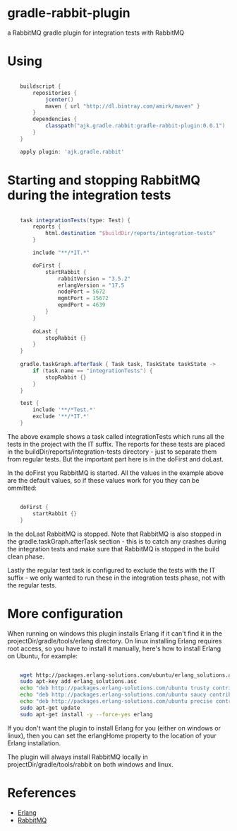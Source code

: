 # gradle-rabbit-plugin
a RabbitMQ gradle plugin for integration tests with RabbitMQ

# Using

```gradle

    buildscript {
        repositories {
            jcenter()
            maven { url "http://dl.bintray.com/amirk/maven" }
        }
        dependencies {
            classpath("ajk.gradle.rabbit:gradle-rabbit-plugin:0.0.1")
        }
    }

    apply plugin: 'ajk.gradle.rabbit'
```

# Starting and stopping RabbitMQ during the integration tests

```gradle

    task integrationTests(type: Test) {
        reports {
            html.destination "$buildDir/reports/integration-tests"
        }

        include "**/*IT.*"

        doFirst {
            startRabbit {
                rabbitVersion = "3.5.2"
                erlangVersion = "17.5
                nodePort = 5672
                mgmtPort = 15672
                epmdPort = 4639
            }
        }
    
        doLast {
            stopRabbit {}
        }
    }
    
    gradle.taskGraph.afterTask { Task task, TaskState taskState ->
        if (task.name == "integrationTests") {
            stopRabbit {}
        }
    }

    test {
        include '**/*Test.*'
        exclude '**/*IT.*'
    }
```

The above example shows a task called integrationTests which runs all the tests in the project with the IT suffix. The
reports for these tests are placed in the buildDir/reports/integration-tests directory - just to separate them from
regular tests. But the important part here is in the doFirst and doLast. 

In the doFirst you RabbitMQ is started. All the values in the example above are the default values, so if these values
work for you they can be ommitted:

```gradle

    doFirst {
        startRabbit {}
    }
```

In the doLast RabbitMQ is stopped. Note that RabbitMQ is also stopped in the gradle.taskGraph.afterTask section - this
is to catch any crashes during the integration tests and make sure that RabbitMQ is stopped in the build clean phase.

Lastly the regular test task is configured to exclude the tests with the IT suffix - we only wanted to run these in the
integration tests phase, not with the regular tests.

# More configuration

When running on windows this plugin installs Erlang if it can't find it in the projectDir/gradle/tools/erlang directory.
On linux installing Erlang requires root access, so you have to install it manually, here's how to install Erlang on
Ubuntu, for example:

```bash

    wget http://packages.erlang-solutions.com/ubuntu/erlang_solutions.asc
    sudo apt-key add erlang_solutions.asc
    echo "deb http://packages.erlang-solutions.com/ubuntu trusty contrib" sudo tee /etc/apt/sources.list.d/erlang.list
    echo "deb http://packages.erlang-solutions.com/ubuntu saucy contrib" sudo tee -a /etc/apt/sources.list.d/erlang.list
    echo "deb http://packages.erlang-solutions.com/ubuntu precise contrib" sudo tee -a /etc/apt/sources.list.d/erlang.list
    sudo apt-get update
    sudo apt-get install -y --force-yes erlang
```

If you don't want the plugin to install Erlang for you (either on windows or linux), then you can set the erlangHome
property to the location of your Erlang installation.

The plugin will always install RabbitMQ locally in projectDir/gradle/tools/rabbit on both windows and linux.

# References

- [Erlang](http://www.erlang.org/)
- [RabbitMQ](http://www.rabbitmq.com/)